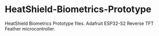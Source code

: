 # HeatShield-Biometrics-Prototype
HeatShield Biometrics Prototype files. Adafruit ESP32-S2 Reverse TFT Feather microcontroller.

